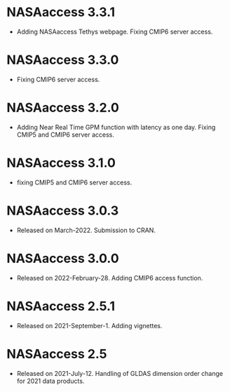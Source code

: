 # NASAaccess 3.3.1

* Adding NASAaccess Tethys webpage. Fixing CMIP6 server access.

# NASAaccess 3.3.0

* Fixing CMIP6 server access.

# NASAaccess 3.2.0

* Adding Near Real Time GPM function with latency as one day. Fixing CMIP5 and CMIP6 server access.

# NASAaccess 3.1.0

* fixing CMIP5 and CMIP6 server access.

# NASAaccess 3.0.3

* Released on March-2022. Submission to CRAN.


# NASAaccess 3.0.0

* Released on 2022-February-28. Adding CMIP6 access function.


# NASAaccess 2.5.1

* Released on 2021-September-1. Adding vignettes.


# NASAaccess 2.5

* Released on 2021-July-12. Handling of GLDAS dimension order change for 2021 data products.
